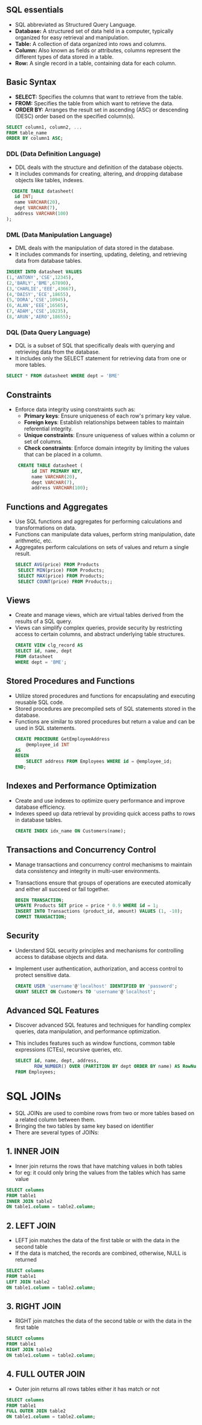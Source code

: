 
## SQL essentials
- SQL abbreviated as Structured Query Language.
- **Database:** A structured set of data held in a computer, typically organized for easy retrieval and manipulation.
- **Table:** A collection of data organized into rows and columns.
- **Column:** Also known as fields or attributes, columns represent the different types of data stored in a table.
- **Row:** A single record in a table, containing data for each column.

## Basic Syntax

- **SELECT:** Specifies the columns that want to retrieve from the table.
- **FROM:** Specifies the table from which want to retrieve the data.
- **ORDER BY:** Arranges the result set in ascending (ASC) or descending (DESC) order based on the specified column(s).

```sql
SELECT column1, column2, ...
FROM table_name
ORDER BY column1 ASC;
```

### DDL (Data Definition Language)

- DDL deals with the structure and definition of the database objects.
- It includes commands for creating, altering, and dropping database objects like tables, indexes.
```sql
  CREATE TABLE datasheet(
   id INT;
   name VARCHAR(20),
   dept VARCHAR(7),
   address VARCHAR(100)
);
```
### DML (Data Manipulation Language)

- DML deals with the manipulation of data stored in the database.
- It includes commands for inserting, updating, deleting, and retrieving data from database tables.
```sql
INSERT INTO datasheet VALUES
(1,'ANTONY','CSE',12345),
(2,'BARLY','BME',67890),
(3,'CHARLIE','EEE',43667),
(4,'DAISY','ECE',18655),
(5,'DORA','CSE',10945),
(6,'ALAN','EEE',16565),
(7,'ADAM','CSE',10235),
(8,'ARUN','AERO',18655);
```

### DQL (Data Query Language)

- DQL is a subset of SQL that specifically deals with querying and retrieving data from the database.
- It includes only the SELECT statement for retrieving data from one or more tables.
```sql
SELECT * FROM datasheet WHERE dept = 'BME'
```

## Constraints
- Enforce data integrity using constraints such as:
  - **Primary keys**: Ensure uniqueness of each row's primary key value.
  - **Foreign keys**: Establish relationships between tables to maintain referential integrity.
  - **Unique constraints**: Ensure uniqueness of values within a column or set of columns.
  - **Check constraints**: Enforce domain integrity by limiting the values that can be placed in a column.
  ```sql
   CREATE TABLE datasheet (
        id INT PRIMARY KEY,
        name VARCHAR(20),
        dept VARCHAR(7),
        address VARCHAR(100);
  ```
  
## Functions and Aggregates
- Use SQL functions and aggregates for performing calculations and transformations on data.
- Functions can manipulate data values, perform string manipulation, date arithmetic, etc.
- Aggregates perform calculations on sets of values and return a single result.
  ```sql
  SELECT AVG(price) FROM Products
   SELECT MIN(price) FROM Products;
   SELECT MAX(price) FROM Products;
   SELECT COUNT(price) FROM Products;;
  ```

## Views
- Create and manage views, which are virtual tables derived from the results of a SQL query.
- Views can simplify complex queries, provide security by restricting access to certain columns, and abstract underlying table structures.
  ```sql
  CREATE VIEW clg_record AS
  SELECT id, name, dept
  FROM datasheet
  WHERE dept = 'BME';
  ```

## Stored Procedures and Functions
- Utilize stored procedures and functions for encapsulating and executing reusable SQL code.
- Stored procedures are precompiled sets of SQL statements stored in the database.
- Functions are similar to stored procedures but return a value and can be used in SQL statements.
  ```sql
  CREATE PROCEDURE GetEmployeeAddress
      @employee_id INT
  AS
  BEGIN
      SELECT address FROM Employees WHERE id = @employee_id;
  END;
  ```

## Indexes and Performance Optimization
- Create and use indexes to optimize query performance and improve database efficiency.
- Indexes speed up data retrieval by providing quick access paths to rows in database tables.
  ```sql
  CREATE INDEX idx_name ON Customers(name);
  ```

## Transactions and Concurrency Control
- Manage transactions and concurrency control mechanisms to maintain data consistency and integrity in multi-user environments.
- Transactions ensure that groups of operations are executed atomically and either all succeed or fail together.

  ```sql
  BEGIN TRANSACTION;
  UPDATE Products SET price = price * 0.9 WHERE id = 1;
  INSERT INTO Transactions (product_id, amount) VALUES (1, -10);
  COMMIT TRANSACTION;
  ```

## Security
- Understand SQL security principles and mechanisms for controlling access to database objects and data.
- Implement user authentication, authorization, and access control to protect sensitive data.

  ```sql
  CREATE USER 'username'@'localhost' IDENTIFIED BY 'password';
  GRANT SELECT ON Customers TO 'username'@'localhost';
  ```

## Advanced SQL Features
- Discover advanced SQL features and techniques for handling complex queries, data manipulation, and performance optimization.
- This includes features such as window functions, common table expressions (CTEs), recursive queries, etc.

  ```sql
  SELECT id, name, dept, address,
         ROW_NUMBER() OVER (PARTITION BY dept ORDER BY name) AS RowNum
  FROM Employees;
  ```

# SQL JOINs

- SQL JOINs are used to combine rows from two or more tables based on a related column between them. 
- Bringing the two tables by same key based on identifier
- There are several types of JOINs:
  
## 1. INNER JOIN
- Inner join returns the rows that have matching values in both tables
- for eg: it could only bring the values from the tables which has same value

```sql
SELECT columns
FROM table1
INNER JOIN table2
ON table1.column = table2.column;
```

## 2. LEFT JOIN
- LEFT  join matches the data of the first table or with the data in the second table
- If the data is matched, the records are combined, otherwise, NULL is returned

```sql
SELECT columns
FROM table1
LEFT JOIN table2
ON table1.column = table2.column;
```

## 3. RIGHT JOIN 
- RIGHT join matches the data of the second table or  with the data in the first table
```sql
SELECT columns
FROM table1
RIGHT JOIN table2
ON table1.column = table2.column;
```

## 4. FULL OUTER JOIN
- Outer join returns all rows tables either it has match or not

```sql
SELECT columns
FROM table1
FULL OUTER JOIN table2
ON table1.column = table2.column;
```
